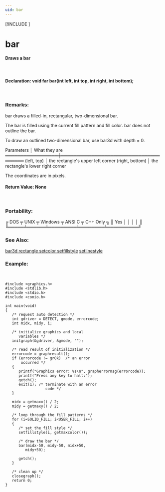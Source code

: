 ```yaml
---
uid: bar
---
```

[!INCLUDE [](../includes/graphics_header.md)]
# bar

#### Draws a bar

<br>

#### Declaration:  void far bar(int left, int top, int right, int bottom);

<br>

### Remarks:  
bar draws a filled-in, rectangular, two-dimensional bar.

The bar is filled using the current fill pattern and fill color. bar does not outline the bar.

To draw an outlined two-dimensional bar, use bar3d with depth = 0.

<div class="data">
  Parameters      │ What they are
 ═════════════════╪══════════════════════════════════════
  (left, top)     │ the rectangle's upper left corner
  (right, bottom) │ the rectangle's lower right corner
</div>

The coordinates are in pixels.

#### Return Value:  None

<br>

### Portability:
<div class="data">
 ╔ DOS ╤ UNIX ╤ Windows ╤ ANSI C ╤ C++ Only ╗
 ║ Yes │      │         │        │          ║
 ╚═════╧══════╧═════════╧════════╧══════════╝
</div>

### See Also:
<div class="data">
<a href="bar3d.md">  bar3d       </a> <a href="rectangle.md">  rectangle   </a> <a href="setcolor.md">  setcolor    </a> <a href="setfillstyle.md">  setfillstyle</a> <a href="setlinestyle.md">  setlinestyle</a>
</div>

### Example:

<br>

```
#include <graphics.h>
#include <stdlib.h>
#include <stdio.h>
#include <conio.h>

int main(void)
{
   /* request auto detection */
   int gdriver = DETECT, gmode, errorcode;
   int midx, midy, i;

   /* initialize graphics and local
      variables */
   initgraph(&gdriver, &gmode, "");

   /* read result of initialization */
   errorcode = graphresult();
   if (errorcode != grOk)  /* an error
       occurred */
   {
      printf("Graphics error: %s\n", grapherrormsg(errorcode));
      printf("Press any key to halt:");
      getch();
      exit(1); /* terminate with an error
                  code */
   }

   midx = getmaxx() / 2;
   midy = getmaxy() / 2;

   /* loop through the fill patterns */
   for (i=SOLID_FILL; i<USER_FILL; i++)
   {
      /* set the fill style */
      setfillstyle(i, getmaxcolor());

      /* draw the bar */
      bar(midx-50, midy-50, midx+50,
         midy+50);

      getch();
   }

   /* clean up */
   closegraph();
   return 0;
}
```